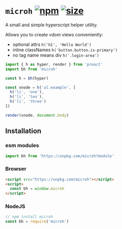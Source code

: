 # `microh` [![npm](https://img.shields.io/npm/v/microh.svg)](https://www.npmjs.com/package/microh) [![size](https://img.badgesize.io/https://unpkg.com/microh@latest/dist/microh.min.js.png?label=gzip&color=blue&compression=gzip)](https://unpkg.com/microh@latest/dist/microh.min.js)

A small and simple hyperscript helper utility.

Allows you to create vdom views conveniently:

- optional attrs `h('h1', 'Hello World')`
- inline classNames `h('button.button.is-primary')`
- no tag name means div `h('.login-area')`

```js
import { h as hyper, render } from 'preact'
import bh from 'microh'

const h = bh(hyper)

const vnode = h('ul.example', [
  h('li', 'one'),
  h('li', 'two'),
  h('li', 'three')
])

render(vnode, document.body)
```

## Installation

### esm modules

```js
import bh from 'https://unpkg.com/microh?module'
```

### Browser

```html
<script src="https://unpkg.com/microh"></script>
<script>
  const bh = window.microh
</script>
```

### NodeJS

```js
// npm install microh
const bh = require('microh')
```
